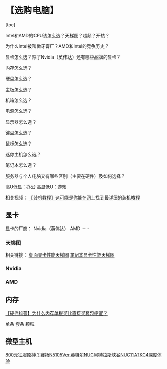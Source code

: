 # 【选购电脑】



[toc]



Intel和AMD的CPU该怎么选？天梯图？超频？开核？

为什么Intel被叫做牙膏厂？AMD和Intel的竞争历史？

显卡怎么选？除了Nvidia（英伟达）还有哪些品牌的显卡？

内存怎么选？

硬盘怎么选？

主板怎么选？

机箱怎么选？

电源怎么选？

显示器怎么选？

键盘怎么选？

鼠标怎么选？

迷你主机怎么选？

笔记本怎么选？

服务器与个人电脑又有哪些区别（主要在硬件）及如何选择？



高U低显：办公
高显低U：游戏



相关视频：
[【装机教程】这可能是你能在网上找到最详细的装机教程](https://www.bilibili.com/video/BV1jE411e7hw/)



## 显卡

显卡的厂商：
	Nvidia（英伟达）
	AMD
	······



### 天梯图

相关链接：
[桌面显卡性能天梯图](https://www.mydrivers.com/zhuanti/tianti/gpu/)
[笔记本显卡性能天梯图](https://www.mydrivers.com/zhuanti/tianti/gpum/)



### Nvidia



### AMD



## 内存

[【硬件科普】为什么内存单根买比直接买套包便宜？](https://www.bilibili.com/video/BV14X4y137JM/)

单条
套条
颗粒



## 微型主机

[800元征服原神？赛扬N5105Ver.英特尔NUC阿特拉斯峡谷NUC11ATKC4深度体验](https://www.bilibili.com/video/BV1Gi4y1C7Gg)



